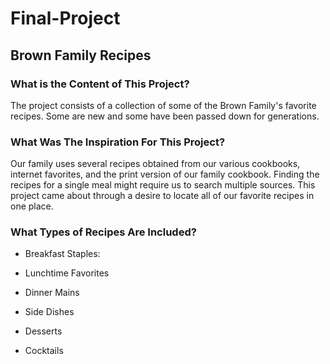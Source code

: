 # Final-Project

## Brown Family Recipes

### What is the Content of This Project?

The project consists of a collection of some of the Brown Family's favorite recipes. Some are new and some have been passed down for generations.

### What Was The Inspiration For This Project?

Our family uses several recipes obtained from our various cookbooks, internet favorites, and the print version of our family cookbook. Finding the recipes for a single meal might require us to search multiple sources. This project came about through a desire to locate all of our favorite recipes in one place.

### What Types of Recipes Are Included?

- Breakfast Staples:

- Lunchtime Favorites

- Dinner Mains

- Side Dishes

- Desserts

- Cocktails
